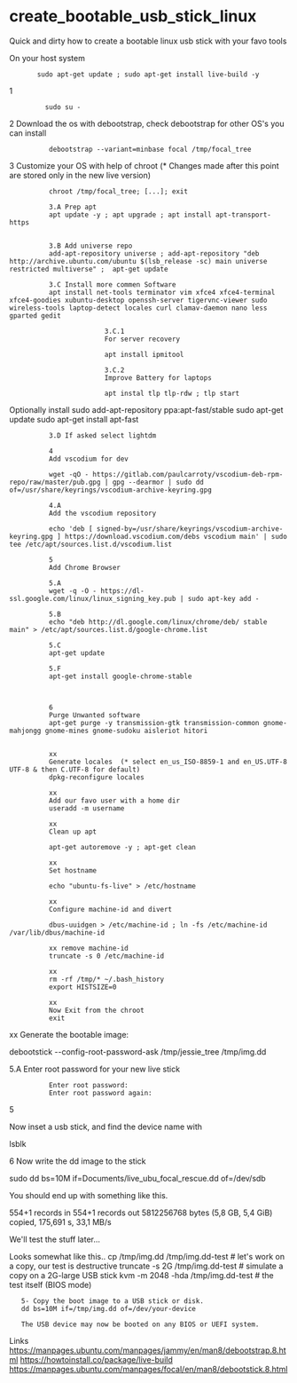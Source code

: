 # create_bootable_usb_stick_linux


Quick and dirty how to create a bootable linux usb stick with your favo tools

On your host system

           sudo apt-get update ; sudo apt-get install live-build -y


1 

             sudo su -

2
Download the os with debootstrap, check debootstrap for other OS's you can install

              debootstrap --variant=minbase focal /tmp/focal_tree

3
Customize your OS with help of chroot (* Changes made after this point are stored only in the new live version)
                     
              chroot /tmp/focal_tree; [...]; exit
                     
              3.A Prep apt 
              apt update -y ; apt upgrade ; apt install apt-transport-https
                            
                            
              3.B Add universe repo
              add-apt-repository universe ; add-apt-repository "deb http://archive.ubuntu.com/ubuntu $(lsb_release -sc) main universe restricted multiverse" ;  apt-get update
                          
              3.C Install more commen Software
              apt install net-tools terminator vim xfce4 xfce4-terminal xfce4-goodies xubuntu-desktop openssh-server tigervnc-viewer sudo wireless-tools laptop-detect locales curl clamav-daemon nano less gparted gedit

                            3.C.1
                            For server recovery 
                            
                            apt install ipmitool

                            3.C.2
                            Improve Battery for laptops
                            
                            apt instal tlp tlp-rdw ; tlp start


Optionally install
sudo add-apt-repository ppa:apt-fast/stable 
sudo apt-get update
sudo apt-get install apt-fast  
              

                            
              3.D If asked select lightdm
              
              4
              Add vscodium for dev
              
              wget -qO - https://gitlab.com/paulcarroty/vscodium-deb-rpm-repo/raw/master/pub.gpg | gpg --dearmor | sudo dd of=/usr/share/keyrings/vscodium-archive-keyring.gpg
              
              4.A
              Add the vscodium repository
              
              echo 'deb [ signed-by=/usr/share/keyrings/vscodium-archive-keyring.gpg ] https://download.vscodium.com/debs vscodium main' | sudo tee /etc/apt/sources.list.d/vscodium.list
              
              5 
              Add Chrome Browser
              
              5.A
              wget -q -O - https://dl-ssl.google.com/linux/linux_signing_key.pub | sudo apt-key add -
              
              5.B
              echo "deb http://dl.google.com/linux/chrome/deb/ stable main" > /etc/apt/sources.list.d/google-chrome.list
              
              5.C
              apt-get update
              
              5.F
              apt-get install google-chrome-stable
              
              
              
              6
              Purge Unwanted software
              apt-get purge -y transmission-gtk transmission-common gnome-mahjongg gnome-mines gnome-sudoku aisleriot hitori
              
              
              xx
              Generate locales  (* select en_us_ISO-8859-1 and en_US.UTF-8 UTF-8 & then C.UTF-8 for default)
              dpkg-reconfigure locales 

              xx
              Add our favo user with a home dir
              useradd -m username
              
              xx
              Clean up apt 
              
              apt-get autoremove -y ; apt-get clean
              
              xx
              Set hostname
              
              echo "ubuntu-fs-live" > /etc/hostname
              
              xx
              Configure machine-id and divert
              
              dbus-uuidgen > /etc/machine-id ; ln -fs /etc/machine-id /var/lib/dbus/machine-id
              
              xx remove machine-id
              truncate -s 0 /etc/machine-id
              
              xx 
              rm -rf /tmp/* ~/.bash_history
              export HISTSIZE=0

              xx
              Now Exit from the chroot
              exit
                      

xx
Generate the bootable image:
       
 debootstick --config-root-password-ask /tmp/jessie_tree /tmp/img.dd

 5.A Enter root password for your new live stick
 
              Enter root password:
              Enter root password again:

5




Now inset a usb stick, and find the device name with

lsblk

6
Now write the dd image to the stick

sudo dd bs=10M if=Documents/live_ubu_focal_rescue.dd of=/dev/sdb

You should end up with something like this. 

554+1 records in
554+1 records out
5812256768 bytes (5,8 GB, 5,4 GiB) copied, 175,691 s, 33,1 MB/s

We'll test the stuff later...

Looks somewhat like this.. 
       cp /tmp/img.dd /tmp/img.dd-test    # let's work on a copy, our test is destructive
       truncate -s 2G /tmp/img.dd-test    # simulate a copy on a 2G-large USB stick
       kvm -m 2048 -hda /tmp/img.dd-test  # the test itself (BIOS mode)

       5- Copy the boot image to a USB stick or disk.
       dd bs=10M if=/tmp/img.dd of=/dev/your-device

       The USB device may now be booted on any BIOS or UEFI system.


Links
https://manpages.ubuntu.com/manpages/jammy/en/man8/debootstrap.8.html
https://howtoinstall.co/package/live-build
https://manpages.ubuntu.com/manpages/focal/en/man8/debootstick.8.html
